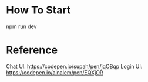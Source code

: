 # How To Start
npm run dev


# Reference
Chat UI: https://codepen.io/supah/pen/jqOBqp
Login UI: https://codepen.io/ainalem/pen/EQXjOR